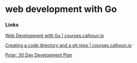 # web development with Go


### Links

[Web Development with Go | courses.calhoun.io](https://courses.calhoun.io/courses/cor_webdev)

[Creating a code directory and a git repo | courses.calhoun.io](https://courses.calhoun.io/lessons/les_wd_2.0)

[Polar: 30 Day Development Plan](https://app.getpolarized.io/doc/12grQgitmZRSEDqioCnsAFWuU8NtbKQE7ZStihCWe97BvRraDWD)
